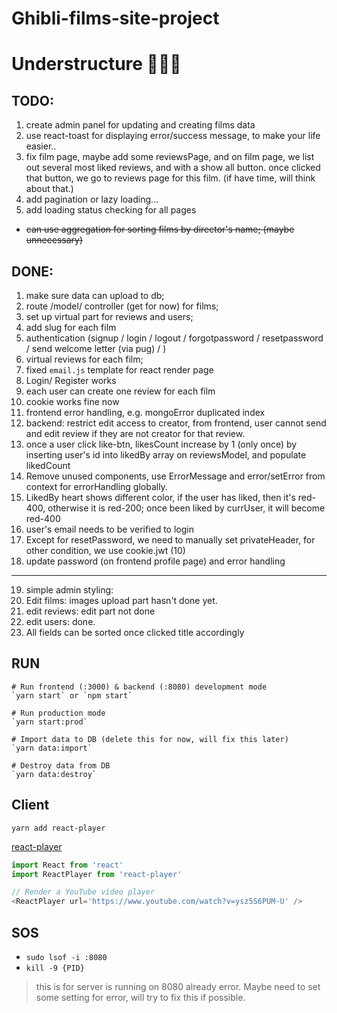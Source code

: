 # Ghibli-films-site-project
# Understructure 👩🏻‍💻

## TODO:
1) create admin panel for updating and creating films data
2) use react-toast for displaying error/success message, to make your life easier..
3) fix film page, maybe add some reviewsPage, and on film page, we list out several most liked reviews, and with a show all button. once clicked that button, we go to reviews page for this film. (if have time, will think about that.)
4) add pagination or lazy loading...
5) add loading status checking for all pages

- ~~can use aggregation for sorting films by director's name; (maybe unnecessary)~~

## DONE:
1) make sure data can upload to db;
2) route /model/ controller (get for now) for films;
3) set up virtual part for reviews and users;
4) add slug for each film
5) authentication (signup / login / logout / forgotpassword / resetpassword / send welcome letter (via pug) / )
6) virtual reviews for each film;
7) fixed `email.js` template for react render page
8) Login/ Register works
9) each user can create one review for each film
10) cookie works fine now
11) frontend error handling, e.g. mongoError duplicated index
12) backend: restrict edit access to creator, from frontend, user cannot send and edit review if they are not creator for that review.
13) once a user click like-btn, likesCount increase by 1 (only once) by inserting user's id into likedBy array on reviewsModel, and populate likedCount
14) Remove unused components, use ErrorMessage and error/setError from context for errorHandling globally.
15) LikedBy heart shows different color, if the user has liked, then it's red-400, otherwise it is red-200; once been liked by currUser, it will become red-400
16) user's email needs to be verified to login
17) Except for resetPassword, we need to manually set privateHeader, for other condition, we use cookie.jwt (10)
18) update password (on frontend profile page) and error handling
---
19) simple admin styling: 
20) Edit films: images upload part hasn't done yet.
21) edit reviews: edit part not done
22) edit users: done.
23) All fields can be sorted once clicked title accordingly
## RUN
```
# Run frontend (:3000) & backend (:8080) development mode
`yarn start` or `npm start`

# Run production mode
`yarn start:prod`

# Import data to DB (delete this for now, will fix this later)
`yarn data:import`

# Destroy data from DB
`yarn data:destroy`
```

## Client
`yarn add react-player`

[react-player](https://github.com/CookPete/react-player)
```js
import React from 'react'
import ReactPlayer from 'react-player'

// Render a YouTube video player
<ReactPlayer url='https://www.youtube.com/watch?v=ysz5S6PUM-U' />
```
## SOS
- `sudo lsof -i :8080`
- `kill -9 {PID}`
> this is for server is running on 8080 already error. Maybe need to set some setting for error, will try to fix this if possible.
